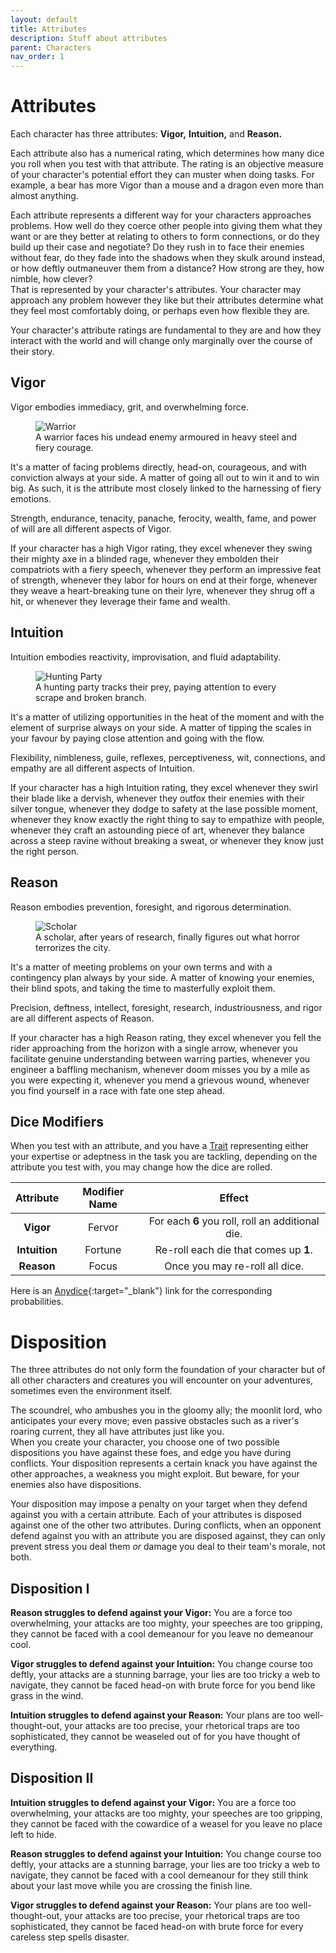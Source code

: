 ```yaml
---
layout: default
title: Attributes
description: Stuff about attributes
parent: Characters
nav_order: 1
---
```


# Attributes

Each character has three attributes: **Vigor,** **Intuition,** and **Reason.**

Each attribute also has a numerical rating, which determines how many dice you roll when you test with that attribute. The rating is an objective measure of your character's potential effort they can muster when doing tasks. For example, a bear has more Vigor than a mouse and a dragon even more than almost anything.

Each attribute represents a different way for your characters approaches problems. How well do they coerce other people into giving them what they want or are they better at relating to others to form connections, or do they build up their case and negotiate? Do they rush in to face their enemies without fear, do they fade into the shadows when they skulk around instead, or how deftly outmaneuver them from a distance? How strong are they, how nimble, how clever?  
That is represented by your character's attributes. Your character may approach any problem however they like but their attributes determine what they feel most comfortably doing, or perhaps even how flexible they are.

Your character's attribute ratings are fundamental to they are and how they interact with the world and will change only marginally over the course of their story.


## Vigor

Vigor embodies immediacy, grit, and overwhelming force.

<figure>
  <img src="https://i.imgur.com/XY3Gqm5.jpg" alt="Warrior">
  <figcaption>A warrior faces his undead enemy armoured in heavy steel and fiery courage.</figcaption>
</figure>

It's a matter of facing problems directly, head-on, courageous, and with conviction always at your side. A matter of going all out to win it and to win big. As such, it is the attribute most closely linked to the harnessing of fiery emotions.

Strength, endurance, tenacity, panache, ferocity, wealth, fame, and power of will are all different aspects of Vigor.

If your character has a high Vigor rating, they excel whenever they swing their mighty axe in a blinded rage, whenever they embolden their compatriots with a fiery speech, whenever they perform an impressive feat of strength, whenever they labor for hours on end at their forge, whenever they weave a heart-breaking tune on their lyre, whenever they shrug off a hit, or whenever they leverage their fame and wealth.


## Intuition

Intuition embodies reactivity, improvisation, and fluid adaptability.

<figure>
  <img src="https://images-wixmp-ed30a86b8c4ca887773594c2.wixmp.com/f/ae931af7-c579-4291-97f3-a7b57e6a7ac3/d25drmo-932f3032-87a7-4644-8dd3-54e50ae26ce5.jpg/v1/fill/w_600,h_746,q_75,strp/hunting_party_by_jeh_artist_d25drmo-fullview.jpg?token=eyJ0eXAiOiJKV1QiLCJhbGciOiJIUzI1NiJ9.eyJzdWIiOiJ1cm46YXBwOjdlMGQxODg5ODIyNjQzNzNhNWYwZDQxNWVhMGQyNmUwIiwiaXNzIjoidXJuOmFwcDo3ZTBkMTg4OTgyMjY0MzczYTVmMGQ0MTVlYTBkMjZlMCIsIm9iaiI6W1t7ImhlaWdodCI6Ijw9NzQ2IiwicGF0aCI6IlwvZlwvYWU5MzFhZjctYzU3OS00MjkxLTk3ZjMtYTdiNTdlNmE3YWMzXC9kMjVkcm1vLTkzMmYzMDMyLTg3YTctNDY0NC04ZGQzLTU0ZTUwYWUyNmNlNS5qcGciLCJ3aWR0aCI6Ijw9NjAwIn1dXSwiYXVkIjpbInVybjpzZXJ2aWNlOmltYWdlLm9wZXJhdGlvbnMiXX0.ySDefElllXftpw8aNc5YXvX7AEXsCxpD-cFjAPOSddk" alt="Hunting Party">
  <figcaption>A hunting party tracks their prey, paying attention to every scrape and broken branch.</figcaption>
</figure>

It's a matter of utilizing opportunities in the heat of the moment and with the element of surprise always on your side. A matter of tipping the scales in your favour by paying close attention and going with the flow.

Flexibility, nimbleness, guile, reflexes, perceptiveness, wit, connections, and empathy are all different aspects of Intuition.

If your character has a high Intuition rating, they excel whenever they swirl their blade like a dervish, whenever they outfox their enemies with their silver tongue, whenever they dodge to safety at the lase possible moment, whenever they know exactly the right thing to say to empathize with people, whenever they craft an astounding piece of art, whenever they balance across a steep ravine without breaking a sweat, or whenever they know just the right person.


## Reason

Reason embodies prevention, foresight, and rigorous determination.

<figure>
  <img src="https://i.pinimg.com/originals/ba/48/f1/ba48f10c05b0bd7b357aceecfcdbbffb.jpg" alt="Scholar">
  <figcaption>A scholar, after years of research, finally figures out what horror terrorizes the city.</figcaption>
</figure>

It's a matter of meeting problems on your own terms and with a contingency plan always by your side. A matter of knowing your enemies, their blind spots, and taking the time to masterfully exploit them.

Precision, deftness, intellect, foresight, research, industriousness, and rigor are all different aspects of Reason.

If your character has a high Reason rating, they excel whenever you fell the rider approaching from the horizon with a single arrow, whenever you facilitate genuine understanding between warring parties, whenever you engineer a baffling mechanism, whenever doom misses you by a mile as you were expecting it, whenever you mend a grievous wound, whenever you find yourself in a race with fate one step ahead.


## Dice Modifiers

When you test with an attribute, and you have a [Trait](traits) representing either your expertise or adeptness in the task you are tackling, depending on the attribute you test with, you may change how the dice are rolled.

|   Attribute   | Modifier Name |                      Effect                      |
|:-------------:|:-------------:|:------------------------------------------------:|
|   **Vigor**   |    Fervor     | For each **6** you roll, roll an additional die. |
| **Intuition** |    Fortune    |      Re-roll each die that comes up **1**.       |
|  **Reason**   |     Focus     |          Once you may re-roll all dice.          |

Here is an [Anydice](https://anydice.com/program/2b138){:target="_blank"} link for the corresponding probabilities.



# Disposition

The three attributes do not only form the foundation of your character but of all other characters and creatures you will encounter on your adventures, sometimes even the environment itself.

The scoundrel, who ambushes you in the gloomy ally; the moonlit lord, who anticipates your every move; even passive obstacles such as a river's roaring current, they all have attributes just like you.  
When you create your character, you choose one of two possible dispositions you have against these foes, and edge you have during conflicts. Your disposition represents a certain knack you have against the other approaches, a weakness you might exploit. But beware, for your enemies also have dispositions.

Your disposition may impose a penalty on your target when they defend against you with a certain attribute. Each of your attributes is disposed against one of the other two attributes. During conflicts, when an opponent defend against you with an attribute you are disposed against, they can only prevent stress you deal them _or_ damage you deal to their team's morale, not both.


## Disposition I

**Reason struggles to defend against your Vigor:** You are a force too overwhelming, your attacks are too mighty, your speeches are too gripping, they cannot be faced with a cool demeanour for you leave no demeanour cool.

**Vigor struggles to defend against your Intuition:** You change course too deftly, your attacks are a stunning barrage, your lies are too tricky a web to navigate, they cannot be faced head-on with brute force for you bend like grass in the wind.

**Intuition struggles to defend against your Reason:** Your plans are too well-thought-out, your attacks are too precise, your rhetorical traps are too sophisticated, they cannot be weaseled out of for you have thought of everything.

## Disposition II

**Intuition struggles to defend against your Vigor:** You are a force too overwhelming, your attacks are too mighty, your speeches are too gripping, they cannot be faced with the cowardice of a weasel for you leave no place left to hide.

**Reason struggles to defend against your Intuition:** You change course too deftly, your attacks are a stunning barrage, your lies are too tricky a web to navigate, they cannot be faced with a cool demeanour for they still think about your last move while you are crossing the finish line.

**Vigor struggles to defend against your Reason:** Your plans are too well-thought-out, your attacks are too precise, your rhetorical traps are too sophisticated, they cannot be faced head-on with brute force for every careless step spells disaster.
